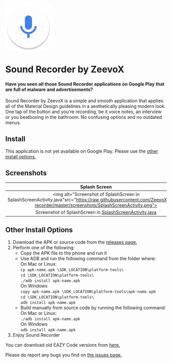 ![Sound Recorder Icon](https://github.com/ZeevoX/sound-recorder/raw/master/app/src/main/res/mipmap-xxhdpi/ic_launcher.png)

# Sound Recorder by ZeevoX

#### Have you seen all those Sound Recorder applications on Google Play that are full of malware and advertisements?

Sound Recorder by ZeevoX is a simple and smooth application that applies all of the Material Design guidelines in a aesthetically pleasing modern look. One tap of the button and you're recording, be it voice notes, an interview or you beatboxing in the bathroom. No confusing options and no outdated menus.

## Install

This application is not yet available on Google Play. Please use the [other install options.](#otherinstalloptions)

<!--##### Stable releases:

[![Google Play](https://play.google.com/intl/en_gb/badges/images/badge_new.png)](https://play.google.com/store/apps/details?id=com.zeevox.recorder)

###### Beta releases:

[![Google Play](https://play.google.com/intl/en_gb/badges/images/badge_new.png)](https://play.google.com/store/apps/details?id=com.zeevox.recorder)-->

## Screenshots

| Splash Screen | Tutorial | Settings|
|:-:|:-:|:-:|
|<img alt="Screenshot of SplashScreen in SplashScreenActivity.java"src="https://raw.githubusercontent.com/ZeevoX/sound-recorder/master/screenshots/SplashScreenActivity.png"></img>|<img alt="Screenshot of Tutorial in MainActivity.java"src="https://raw.githubusercontent.com/ZeevoX/sound-recorder/master/screenshots/MainActivityTutorial.png"></img>|<img alt="Screenshot of Settings features in SettingsActivity.java"src="https://raw.githubusercontent.com/ZeevoX/sound-recorder/master/screenshots/SettingsActivity.png"></img>|
| Screenshot of SplashScreen in [SplashScreenActivity.java](https://github.com/ZeevoX/sound-recorder/blob/master/app/src/main/java/com/zeevox/recorder/SplashScreenActivity.java) | Screenshot of Tutorial in [MainActivity.java](https://github.com/ZeevoX/sound-recorder/blob/master/app/src/main/java/com/zeevox/recorder/MainActivity.java#L87) | Screenshot of Settings features in [SettingsActivity.java](https://github.com/ZeevoX/sound-recorder/blob/master/app/src/main/java/com/zeevox/recorder/SettingsActivity.java)

## <a name="otherinstalloptions"></a>Other Install Options

1. Download the APK or source code from the [releases page.](https://github.com/ZeevoX/sound-recorder/releases)
2. Perform one of the following:
   - Copy the APK file to the phone and run it
   - Use ADB and run the following command from the folder where:<br>
      On Mac or Linux:<br>
      `cp apk-name.apk \SDK_LOCATION\platform-tools\`<br>
      `cd \SDK_LOCATION\platform-tools\`<br>
      `./adb install apk-name.apk`<br>
      On Windows<br>
         `copy apk-name.apk \SDK_LOCATION\platform-tools\apk-name.apk`<br>
         `cd \SDK_LOCATION\platform-tools\`<br>
         `adb install apk-name.apk`<br>
   - Build manually from source code by running the following command:<br>
      On Mac or Linux:<br>
      `./adb install apk-name.apk`<br>
      On Windows<br>
      `adb install apk-name.apk`<br>
3. Enjoy Sound Recorder

You can download old EAZY Code versions from [here.](https://github.com/ZeevoX/sound-recorder/tree/master/apk)

Please do report any bugs you find on [the issues page.](https://github.com/ZeevoX/sound-recorder/issues)

